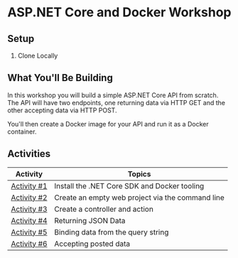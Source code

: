 # ASP.NET Core and Docker Workshop

## Setup

1. Clone Locally

## What You'll Be Building

In this workshop you will build a simple ASP.NET Core API from scratch. The API will have two endpoints, one returning data via HTTP GET and the other accepting data via HTTP POST.

You'll then create a Docker image for your API and run it as a Docker container.

## Activities

| Activity | Topics |
| ----- | ---- |
| [Activity #1](/activities/1-InstallTooling.md) | Install the .NET Core SDK and Docker tooling |
| [Activity #2](/activities/2-CreateEmptyWebProject.md) | Create an empty web project via the command line |
| [Activity #3](/activities/3-CreateControllerAndAction.md) | Create a controller and action |
| [Activity #4](/activities/4-ReturningJsonData.md) | Returning JSON Data |
| [Activity #5](/activities/5-BindingFromQueryString.md) | Binding data from the query string |
| [Activity #6](/activities/6-AcceptingPostedData.md) | Accepting posted data |